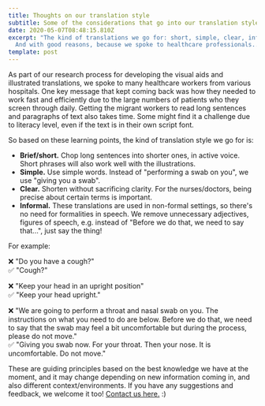 ```yaml
---
title: Thoughts on our translation style
subtitle: Some of the considerations that go into our translation style
date: 2020-05-07T08:48:15.810Z
excerpt: "The kind of translations we go for: short, simple, clear, informal.
  And with good reasons, because we spoke to healthcare professionals..."
template: post
---
```

As part of our research process for developing the visual aids and illustrated translations, we spoke to many healthcare workers from various hospitals. One key message that kept coming back was how they needed to work fast and efficiently due to the large numbers of patients who they screen through daily. Getting the migrant workers to read long sentences and paragraphs of text also takes time. Some might find it a challenge due to literacy level, even if the text is in their own script font. 

So based on these learning points, the kind of translation style we go for is:

* **Brief/short.** Chop long sentences into shorter ones, in active voice. Short phrases will also work well with the illustrations.
* **Simple.** Use simple words. Instead of "performing a swab on you", we use "giving you a swab".
* **Clear.** Shorten without sacrificing clarity. For the nurses/doctors, being precise about certain terms is important.
* **Informal.** These translations are used in non-formal settings, so there's no need for formalities in speech. We remove unnecessary adjectives, figures of speech, e.g. instead of "Before we do that, we need to say that...", just say the thing!

For example: 

❌ "Do you have a cough?" \
✅ "Cough?" 

❌ "Keep your head in an upright position" \
✅ "Keep your head upright." 

❌ "We are going to perform a throat and nasal swab on you. The instructions on what you need to do are below. Before we do that, we need to say that the swab may feel a bit uncomfortable but during the process, please do not move." \
✅ "Giving you swab now. For your throat. Then your nose. It is uncomfortable. Do not move."

These are guiding principles based on the best knowledge we have at the moment, and it may change depending on new information coming in, and also different context/environments. If you have any suggestions and feedback, we welcome it too! [Contact us here.](https://visualaid.sg/contact/) :)
